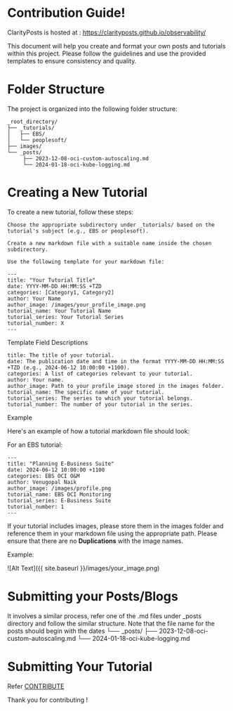 # Contribution Guide! 

ClarityPosts is hosted at : https://clarityposts.github.io/observability/

This document will help you create and format your own posts and tutorials within this project. Please follow the guidelines and use the provided templates to ensure consistency and quality.

# Folder Structure

The project is organized into the following folder structure:

```
_root_directory/
├── _tutorials/
│   ├── EBS/
│   └── peoplesoft/
├── images/
└── _posts/
     ├── 2023-12-08-oci-custom-autoscaling.md
     └── 2024-01-18-oci-kube-logging.md
```

# Creating a New Tutorial

To create a new tutorial, follow these steps:

    Choose the appropriate subdirectory under _tutorials/ based on the tutorial's subject (e.g., EBS or peoplesoft).

    Create a new markdown file with a suitable name inside the chosen subdirectory.

    Use the following template for your markdown file:

```
---
title: "Your Tutorial Title"
date: YYYY-MM-DD HH:MM:SS +TZD
categories: [Category1, Category2]
author: Your Name
author_image: /images/your_profile_image.png
tutorial_name: Your Tutorial Name
tutorial_series: Your Tutorial Series
tutorial_number: X
---
```

Template Field Descriptions

    title: The title of your tutorial.
    date: The publication date and time in the format YYYY-MM-DD HH:MM:SS +TZD (e.g., 2024-06-12 10:00:00 +1100).
    categories: A list of categories relevant to your tutorial.
    author: Your name.
    author_image: Path to your profile image stored in the images folder.
    tutorial_name: The specific name of your tutorial.
    tutorial_series: The series to which your tutorial belongs.
    tutorial_number: The number of your tutorial in the series.

Example

Here's an example of how a tutorial markdown file should look:

For an EBS tutorial:

```
---
title: "Planning E-Business Suite"
date: 2024-06-12 10:00:00 +1100
categories: EBS OCI O&M
author: Venugopal Naik
author_image: /images/profile.png
tutorial_name: EBS OCI Monitoring
tutorial_series: E-Business Suite
tutorial_number: 1
---
```

If your tutorial includes images, please store them in the images folder and reference them in your markdown file using the appropriate path. Please ensure that there are no <b>Duplications</b> with the image names.

Example:

![Alt Text]({{ site.baseurl }}/images/your_image.png)

# Submitting your Posts/Blogs

It involves a similar process, refer one of the .md files under _posts directory and follow the similar structure. Note that the file name for the posts should begin with the dates
└── _posts/
     ├── 2023-12-08-oci-custom-autoscaling.md
     └── 2024-01-18-oci-kube-logging.md

# Submitting Your Tutorial

Refer [CONTRIBUTE](CONTRIBUTE.md)

Thank you for contributing !
